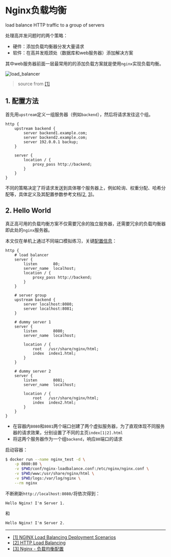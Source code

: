 # Nginx负载均衡

load balance HTTP traffic to a group of servers

处理高并发问题时的两个策略：

- 硬件：添加负载均衡器分发大量请求
- 软件：在高并发瓶颈处（数据库和web服务器）添加解决方案

其中web服务器前面一层最常用的的添加负载方案就是使用`nginx`实现负载均衡。


![load_balancer](https://www.nginx.com/wp-content/uploads/2019/01/nginx-plus-behind-hardware-lb.png)

> source from [[1]](#1)

## 1. 配置方法

首先用`upstream`定义一组服务器（例如`backend`），然后将请求发往这个组。

```
http {
    upstream backend {
        server backend1.example.com;
        server backend2.example.com;
        server 192.0.0.1 backup;
    }
    
    server {
        location / {
            proxy_pass http://backend;
        }
    }
}
```

不同的策略决定了将请求发送到具体哪个服务器上，例如轮询、权重分配、哈希分配等，具体定义及其配置参数参考文档[[2](#2), [3](#3)]。




## 2. Hello World

真正高可用的负载均衡方案不仅需要冗余的独立服务器，还需要冗余的负载均衡器即此处的`nginx`服务器。

本文仅在单机上通过不同端口模拟练习，关键[配置信息]("./conf/nginx-loadbalance.conf")：

```
http {
    # load balancer
    server {
        listen       80;
        server_name  localhost;
        location / {
            proxy_pass http://backend;
        }
    }

    # server group
    upstream backend {
        server localhost:8080;
        server localhost:8081;
    }

    # dummy server 1
    server {
        listen       8080;
        server_name  localhost;
        
        location / {
            root   /usr/share/nginx/html;
            index  index1.html;
        }
    }

    # dummy server 2
    server {
        listen       8081;
        server_name  localhost;
        
        location / {
            root   /usr/share/nginx/html;
            index  index2.html;
        }
    }
}
```

- 在容器内`8080`和`8081`两个端口创建了两个虚拟服务器，为了直观体现不同服务器的请求效果，分别设置了不同的主页`index[1|2].html`
- 将这两个服务器作为一个组`backend`，响应`80`端口的请求

启动容器：

```bash
$ docker run --name nginx_test -d \
    -p 8080:80 \
    -v $PWD/conf/nginx-loadbalance.conf:/etc/nginx/nginx.conf \
    -v $PWD/www:/usr/share/nginx/html \
    -v $PWD/logs:/var/log/nginx \
    --rm nginx
```

不断刷新`http://localhost:8080/`将依次得到：

```
Hello Nginx! I'm Server 1.
```

和

```
Hello Nginx! I'm Server 2.
```





---

- [[1] NGINX Load Balancing Deployment Scenarios](https://www.nginx.com/blog/nginx-load-balance-deployment-models/)<span id='1'></span>
- [[2] HTTP Load Balancing](https://docs.nginx.com/nginx/admin-guide/load-balancer/http-load-balancer/)<span id='2'></span>
- [[3] Nginx - 负载均衡配置](https://juejin.im/post/5d5277d5f265da03e71ae9ce)<span id='3'></span>